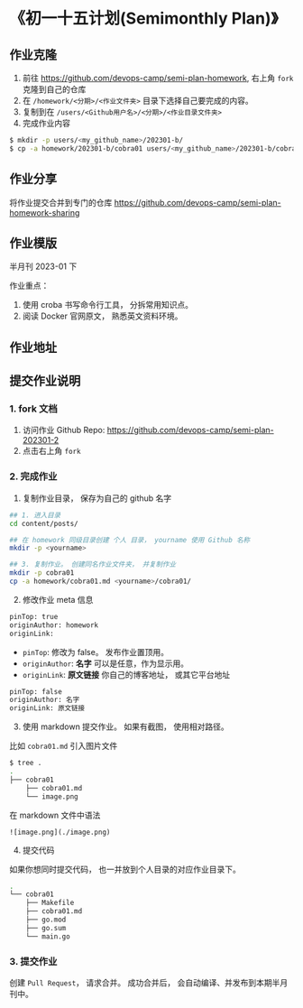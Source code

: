 # 《初一十五计划(Semimonthly Plan)》

## 作业克隆

1. 前往 https://github.com/devops-camp/semi-plan-homework, 右上角 `fork` 克隆到自己的仓库
2. 在 `/homework/<分期>/<作业文件夹>` 目录下选择自己要完成的内容。
3. 复制到在 `/users/<Github用户名>/<分期>/<作业目录文件夹>` 
4. 完成作业内容

```bash
$ mkdir -p users/<my_github_name>/202301-b/
$ cp -a homework/202301-b/cobra01 users/<my_github_name>/202301-b/cobra01
```

## 作业分享

将作业提交合并到专门的仓库 https://github.com/devops-camp/semi-plan-homework-sharing



## 作业模版

半月刊 2023-01 下

作业重点：

1. 使用 croba 书写命令行工具， 分拆常用知识点。
2. 阅读 Docker 官网原文， 熟悉英文资料环境。

## 作业地址



## 提交作业说明

### 1. fork 文档

1. 访问作业 Github Repo: https://github.com/devops-camp/semi-plan-202301-2
2. 点击右上角 `fork`

### 2. 完成作业

1. 复制作业目录， 保存为自己的 github 名字

```bash
## 1. 进入目录
cd content/posts/

## 在 homework 同级目录创建 个人 目录， yourname 使用 Github 名称
mkdir -p <yourname>

## 3. 复制作业。 创建同名作业文件夹， 并复制作业
mkdir -p cobra01
cp -a homework/cobra01.md <yourname>/cobra01/
```

2. 修改作业 meta 信息

```bash
pinTop: true
originAuthor: homework
originLink: 
```

+ `pinTop`: 修改为 false。 发布作业置顶用。 
+ `originAuthor`: **名字** 可以是任意，作为显示用。
+ `originLink`: **原文链接** 你自己的博客地址， 或其它平台地址

```bash
pinTop: false
originAuthor: 名字
originLink: 原文链接
```


3. 使用 markdown 提交作业。 如果有截图， 使用相对路径。 

比如 `cobra01.md` 引入图片文件

```bash
$ tree .
.
├── cobra01
    ├── cobra01.md
    └── image.png
```

在 markdown 文件中语法

```
![image.png](./image.png)
```

4. 提交代码

如果你想同时提交代码， 也一并放到个人目录的对应作业目录下。

```bash
.
└── cobra01
    ├── Makefile
    ├── cobra01.md
    ├── go.mod
    ├── go.sum
    └── main.go
```

### 3. 提交作业

创建 `Pull Request`， 请求合并。 成功合并后， 会自动编译、并发布到本期半月刊中。


